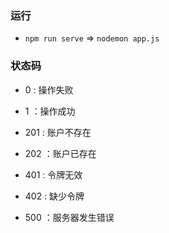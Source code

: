 ### 运行
* `npm run serve` => `nodemon app.js`



### 状态码
* 0 : 操作失败
* 1 ：操作成功

* 201 : 账户不存在
* 202 ：账户已存在

* 401 : 令牌无效
* 402 : 缺少令牌

* 500   ：服务器发生错误